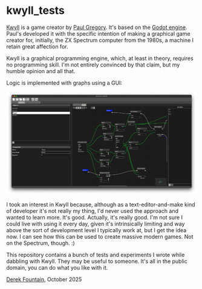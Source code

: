 # kwyll_tests

[Kwyll](https://www.kwyll.com/) is a game creator by
[Paul Gregory](https://www.youtube.com/playlist?list=PLXeWQa8fW6oZQWJvommPLxv5pU24T5BLL).
It's based on the [Godot engine](https://godotengine.org/). Paul's developed it with the
specific intention of making a graphical game creator for, initially, the ZX Spectrum
computer from the 1980s, a machine I retain great affection for.

Kwyll is a graphical programming engine, which, at least in theory, requires no programming
skill. I'm not entirely convinced by that claim, but my humble opinion and all that.

Logic is implemented with graphs using a GUI:

![alt text](images/screenshot1.png "Kwyll Screenshot")

I took an interest in Kwyll because, although as a text-editor-and-make kind of developer
it's not really my thing, I'd never used the approach and wanted to learn more. It's good.
Actually, it's really good. I'm not sure I could live with using it every day, given it's
intrinsically limiting and way above the sort of development level I typically work at, but
I get the idea now. I can see how this can be used to create massive modern games. Not on
the Spectrum, though. :)

This repository contains a bunch of tests and experiments I wrote while dabbling with Kwyll.
They may be useful to someone. It's all in the public domain, you can do what you like
with it.

[Derek Fountain](https://www.derekfountain.org/), October 2025